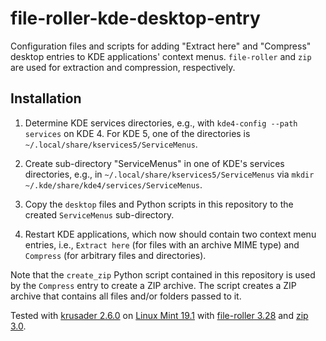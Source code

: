 # file-roller-kde-desktop-entry
Configuration files and scripts for adding "Extract here" and "Compress" desktop entries to KDE applications' context menus. `file-roller` and `zip` are used for extraction and compression, respectively.

## Installation

1. Determine KDE services directories, e.g., with `kde4-config --path services` on KDE 4. For KDE 5, one of the directories is `~/.local/share/kservices5/ServiceMenus`.

2. Create sub-directory "ServiceMenus" in one of KDE's services directories, e.g., in `~/.local/share/kservices5/ServiceMenus` via `mkdir ~/.kde/share/kde4/services/ServiceMenus`.

3. Copy the `desktop` files and Python scripts in this repository to the created `ServiceMenus` sub-directory.

4. Restart KDE applications, which now should contain two context menu entries, i.e., `Extract here` (for files with an archive MIME type) and `Compress` (for arbitrary files and directories).

Note that the `create_zip` Python script contained in this repository is used by the `Compress` entry to create a ZIP archive. The script creates a ZIP archive that contains all files and/or folders passed to it.

Tested with [krusader 2.6.0](https://www.krusader.org) on [Linux Mint 19.1](http://www.linuxmint.com) with [file-roller 3.28](https://github.com/GNOME/file-roller) and [zip 3.0](http://www.info-zip.org).
